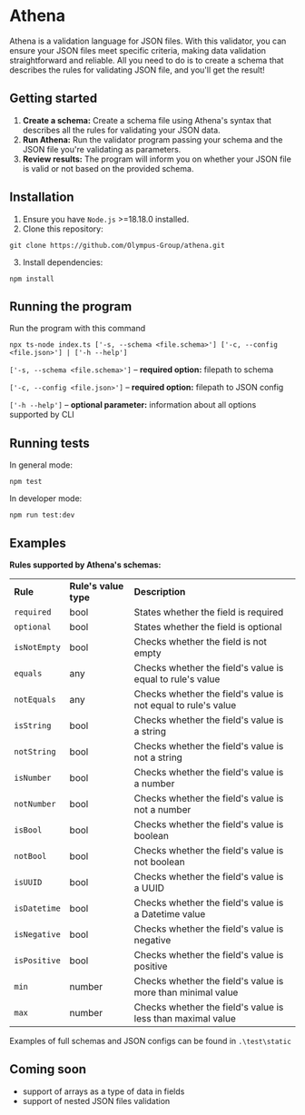# Athena

Athena is a validation language for JSON files. With this validator, you can ensure your JSON files meet specific criteria, making data validation straightforward and reliable. All you need to do is to create a schema that describes the rules for validating JSON file, and you'll get the result!

## Getting started

1. **Create a schema:** Create a schema file using Athena's syntax that describes all the rules for validating your JSON data.
2. **Run Athena:** Run the validator program passing your schema and the JSON file you're validating as parameters.
3. **Review results:** The program will inform you on whether your JSON file is valid or not based on the provided schema.

## Installation

1. Ensure you have ```Node.js``` >=18.18.0 installed.
2. Clone this repository:
```shell
git clone https://github.com/Olympus-Group/athena.git
```
3. Install dependencies:
```shell
npm install
```

## Running the program

Run the program with this command
```shell
npx ts-node index.ts ['-s, --schema <file.schema>'] ['-c, --config <file.json>'] | ['-h --help']
```

```['-s, --schema <file.schema>']``` – **required option:** filepath to schema

```['-c, --config <file.json>']``` – **required option:** filepath to JSON config

```['-h --help']``` – **optional parameter:** information about all options supported by CLI

## Running tests

In general mode:
```shell
npm test
```

In developer mode:
```shell
npm run test:dev
```

## Examples

**Rules supported by Athena's schemas:**

<table>
    <tr>
        <td><b>Rule</b></td>
        <td><b>Rule's value type</b></td>
        <td><b>Description</b></td>
    </tr>
    <tr>
        <td><code>required</code></td>
        <td>bool</td>
        <td>States whether the field is required</td>
    </tr>
    <tr>
        <td><code>optional</code></td>
        <td>bool</td>
        <td>States whether the field is optional</td>
    </tr>
    <tr>
        <td><code>isNotEmpty</code></td>
        <td>bool</td>
        <td>Checks whether the field is not empty</td>
    </tr>
    <tr>
        <td><code>equals</code></td>
        <td>any</td>
        <td>Checks whether the field's value is equal to rule's value</td>
    </tr>
    <tr>
        <td><code>notEquals</code></td>
        <td>any</td>
        <td>Checks whether the field's value is not equal to rule's value</td>
    </tr>
    <tr>
        <td><code>isString</code></td>
        <td>bool</td>
        <td>Checks whether the field's value is a string</td>
    </tr>
    <tr>
        <td><code>notString</code></td>
        <td>bool</td>
        <td>Checks whether the field's value is not a string</td>
    </tr>
    <tr>
        <td><code>isNumber</code></td>
        <td>bool</td>
        <td>Checks whether the field's value is a number</td>
    </tr>
    <tr>
        <td><code>notNumber</code></td>
        <td>bool</td>
        <td>Checks whether the field's value is not a number</td>
    </tr>
    <tr>
        <td><code>isBool</code></td>
        <td>bool</td>
        <td>Checks whether the field's value is boolean</td>
    </tr>
    <tr>
        <td><code>notBool</code></td>
        <td>bool</td>
        <td>Checks whether the field's value is not boolean</td>
    </tr>
    <tr>
        <td><code>isUUID</code></td>
        <td>bool</td>
        <td>Checks whether the field's value is a UUID</td>
    </tr>
    <tr>
        <td><code>isDatetime</code></td>
        <td>bool</td>
        <td>Checks whether the field's value is a Datetime value</td>
    </tr>
<tr>
        <td><code>isNegative</code></td>
        <td>bool</td>
        <td>Checks whether the field's value is negative</td>
    </tr>
    <tr>
        <td><code>isPositive</code></td>
        <td>bool</td>
        <td>Checks whether the field's value is positive</td>
    </tr>
    <tr>
        <td><code>min</code></td>
        <td>number</td>
        <td>Checks whether the field's value is more than minimal value</td>
    </tr>
    <tr>
        <td><code>max</code></td>
        <td>number</td>
        <td>Checks whether the field's value is less than maximal value</td>
    </tr>
</table>

Examples of full schemas and JSON configs can be found in ```.\test\static```

## Coming soon

- support of arrays as a type of data in fields
- support of nested JSON files validation
